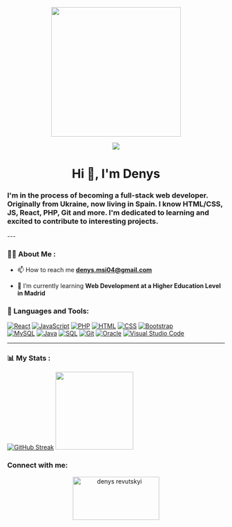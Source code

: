 

<div id="header" align="center">
    <img src="https://media.giphy.com/media/Bzzb92NKwUOj0FjQOd/giphy.gif" width="300"/>
    <p align="center">
     <a href="https://github.com/DenverCoder1/readme-typing-svg"><!--Author-->
    <img src="https://readme-typing-svg.demolab.com/?lines=Aspiring%20to be full%20stack web dev;Studying%20React%20right %20now&font=consolas%20Code&center=true&width=440&height=45&color=#000000&vCenter=true&pause=1000&size=22" /></a>
</p>
    <h1 align="center">Hi 👋, I'm Denys</h1>
    <h3 align="left">I'm in the process of becoming a full-stack web developer. Originally from Ukraine, now living in Spain. I know HTML/CSS, JS, React, PHP, Git and more. I'm dedicated to learning and excited to contribute to interesting projects.</h3>
</div>
---

### 👨‍💻 About Me :

- 📫 How to reach me **denys.msi04@gmail.com**

- 🌱 I’m currently learning **Web Development at a Higher Education Level in Madrid**

<div align="left">
    <h3>🔨 Languages and Tools:</h3>
    <div>
      <a href="#"><img alt="React" src="https://img.shields.io/badge/React-20232a.svg?logo=react&logoColor=%2361DAFB"></a>
      <a href="https://github.com/search?q=user%3ADenverCoder1+language%3Ajavascript"><img alt="JavaScript" src="https://img.shields.io/badge/JavaScript-F7DF1E.svg?logo=javascript&logoColor=black"></a>
      <a href="https://github.com/search?q=user%3ADenverCoder1+language%3Aphp"><img alt="PHP" src="https://img.shields.io/badge/PHP-777BB4.svg?logo=php&logoColor=white"></a>
      <a href="https://github.com/search?q=user%3ADenverCoder1+language%3Ahtml"><img alt="HTML" src="https://img.shields.io/badge/HTML-E34F26.svg?logo=html5&logoColor=white"></a>
      <a href="https://github.com/search?q=user%3ADenverCoder1+language%3Acss"><img alt="CSS" src="https://img.shields.io/badge/CSS-1572B6.svg?logo=css3&logoColor=white"></a>
      <a href="#"><img alt="Bootstrap" src="https://img.shields.io/badge/Bootstrap-7952B3.svg?logo=bootstrap&logoColor=white"></a><br>
      <a href="#"><img alt="MySQL" src="https://img.shields.io/badge/MySQL-00f.svg?logo=mysql&logoColor=white"></a>
      <a href="https://github.com/search?q=user%3ADenverCoder1+language%3Ajava"><img alt="Java" src="https://custom-icon-badges.demolab.com/badge/Java-007396.svg?logo=java&logoColor=white"></a>
      <a href="https://github.com/search?q=user%3ADenverCoder1+language%3Asql"><img alt="SQL" src="https://custom-icon-badges.demolab.com/badge/SQL-025E8C.svg?logo=database&logoColor=white"></a>
      <a href="#"><img alt="Git" src="https://img.shields.io/badge/Git-F05033.svg?logo=git&logoColor=white"></a>
      <a href="#"><img alt="Oracle" src ="https://img.shields.io/badge/Oracle-F00000.svg?logo=oracle&logoColor=white"></a>
      <a href="#"><img alt="Visual Studio Code" src="https://img.shields.io/badge/Visual%20Studio%20Code-0078d7.svg?logo=visual-studio-code&logoColor=white"></a><br>
    </div>
</div>

---

### 📊 My Stats :
[![GitHub Streak](https://streak-stats.demolab.com?user=Leid04&theme=dark&hide_border=true)](https://git.io/streak-stats)
<a href="https://github.com/Leid04">
  <img height="180em" src="https://github-readme-stats-eight-theta.vercel.app/api?username=Leid04&theme=dark&include_all_commits=true&count_private=true"/>
</a>

<h3 align="left">Connect with me:</h3>
<p align="center">
<a href="https://www.linkedin.com/in/denys-revutskyi-1874a9244/" target="blank"><img align="center" src="https://raw.githubusercontent.com/rahuldkjain/github-profile-readme-generator/master/src/images/icons/Social/linked-in-alt.svg" alt="denys revutskyi" height="100" width="200" /></a>
</p>




